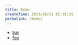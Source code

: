 ```yaml
---
title: Demo
createTime: 2025/10/11 02:35:31
permalink: /demo/
---
```


- [bar](./bar.md)
- [foo](./foo.md)
